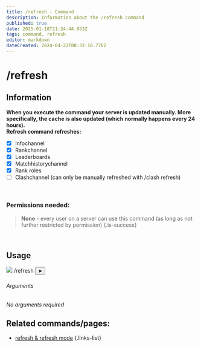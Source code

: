 ```yaml
---
title: /refresh - Command
description: Information about the /refresh command
published: true
date: 2025-01-18T21:24:44.933Z
tags: command, refresh
editor: markdown
dateCreated: 2024-04-22T08:32:16.776Z
---
```


# /refresh
## Information
**When you execute the command your server is updated manually. More specifically, the cache is also updated (which normally happens every 24 hours).**  <br>
**Refresh command refreshes:**
- [x] Infochannel
- [x] Rankchannel
- [x] Leaderboards
- [x] Matchhistorychannel
- [x] Rank roles
- [ ] Clashchannel (can only be manually refreshed with /clash refresh)

<br>

### Permissions needed:
>**None** - every user on a server can use this command (as long as not further restricted by permission) {.is-success}

<br>

## Usage
<div class="discord-preview">
    <div class="dcp-chatbar">
        <img src="https://zoe-discord-bot.ch/img/favicon.ico" class="dcp-avatar">
        <span class="dcp-command">/refresh</span>
        <button class="dcp-send-btn">&#10148;</button> 
    </div>
</div>

###### Arguments
*No arguments required*
<br>
 
## Related commands/pages:
- [refresh & refresh mode](/en/terms/refresh-mode/) 
{.links-list}
